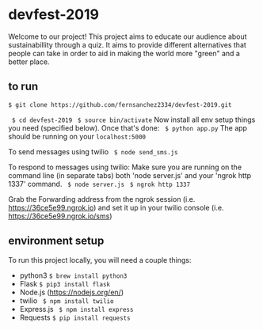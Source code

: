 # devfest-2019

Welcome to our project! This project aims to educate our audience about sustainabillity through a quiz. It aims to provide different alternatives that people can take in order to aid in making the world more "green" and a better place.


## to run
``` 
$ git clone https://github.com/fernsanchez2334/devfest-2019.git
```
``` $ cd devfest-2019```
``` $ source bin/activate```
Now install all env setup things you need (specified below). Once that's done:
``` $ python app.py```
The app should be running on your 
```localhost:5000```

To send messages using twilio
``` $ node send_sms.js```

To respond to messages using twilio: 
Make sure you are running on the command line (in separate tabs) both 'node server.js' and your 'ngrok http 1337' command.
``` $ node server.js```
``` $ ngrok http 1337```

Grab the Forwarding address from the ngrok session (i.e. https://36ce5e99.ngrok.io) and set it up in your twilio console (i.e. https://36ce5e99.ngrok.io/sms)

## environment setup
To run this project locally, you will need a couple things:
- python3 ``` $ brew install python3 ```
- Flask ``` $ pip3 install flask ```
- Node.js (https://nodejs.org/en/)
- twilio ``` $ npm install twilio```
- Express.js ``` $ npm install express```
- Requests ``` $ pip install requests ```
